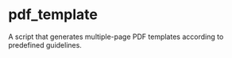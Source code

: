 # pdf_template

A script that generates multiple-page PDF templates according to predefined guidelines.
